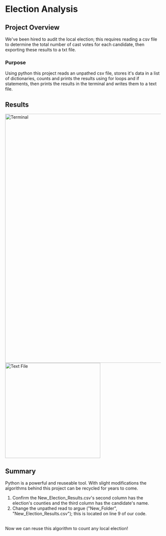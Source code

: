 # Election Analysis
## Project Overview
We've been hired to audit the local election; this requires reading a csv file to determine the total number of cast votes for each candidate, then exporting these results to a txt file. 

### Purpose
Using python this project reads an unpathed csv file, stores it's data in a list of dictionaries, counts and prints the results using for loops and if statements, then prints the results in the terminal and writes them to a text file. 

## Results

<img width="806" alt="Terminal" src="https://user-images.githubusercontent.com/79609464/160296360-0f02842e-6b1c-49e1-be73-0b4fb18bf8b9.png">
<img width="308" alt="Text File" src="https://user-images.githubusercontent.com/79609464/160296361-6a18d68b-41d0-40da-89fa-77850d3300c9.png">

## Summary

Python is a powerful and reuseable tool. With slight modifications the algorithms behind this project can be recycled for years to come. 
1) Confirm the New_Election_Results.csv's second column has the election's counties and the third column has the candidate's name.
2) Change the unpathed read to argue ("New_Folder", "New_Election_Results.csv"); this is located on line 9 of our code.
<br /> 
Now we can reuse this algorithm to count any local election!
